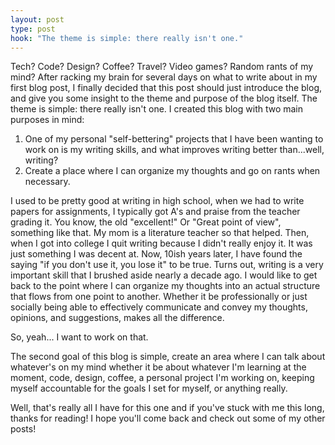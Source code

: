 ```yaml
---
layout: post
type: post
hook: "The theme is simple: there really isn't one."
---
```


Tech? Code? Design? Coffee? Travel? Video games? Random rants of my mind?
After racking my brain for several days on what to write about in my first blog post, I finally decided that this post should just introduce the blog, and give you some insight to the theme and purpose of the blog itself. The theme is simple: there really isn't one.
I created this blog with two main purposes in mind:

1. One of my personal "self-bettering" projects that I have been wanting to work on is my writing skills, and what improves writing better than...well, writing?
2. Create a place where I can organize my thoughts and go on rants when necessary.

I used to be pretty good at writing in high school, when we had to write papers for assignments, I typically got A's and praise from the teacher grading it. You know, the old "excellent!" Or "Great point of view", something like that. My mom is a literature teacher so that helped. Then, when I got into college I quit writing because I didn't really enjoy it. It was just something I was decent at. Now, 10ish years later, I have found the saying "if you don't use it, you lose it" to be true. Turns out, writing is a very important skill that I brushed aside nearly a decade ago. I would like to get back to the point where I can organize my thoughts into an actual structure that flows from one point to another. Whether it be professionally or just socially being able to effectively communicate and convey my thoughts, opinions, and suggestions, makes all the difference.

<div>So, yeah... I want to work on that.</div>

The second goal of this blog is simple, create an area where I can talk about whatever's on my mind whether it be about whatever I'm learning at the moment, code, design, coffee, a personal project I'm working on, keeping myself accountable for the goals I set for myself, or anything really.

Well, that's really all I have for this one and if you've stuck with me this long, thanks for reading! I hope you'll come back and check out some of my other posts!